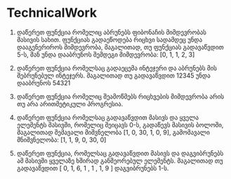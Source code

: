 # TechnicalWork

1. დაწერეთ ფუნქცია რომელიც აბრუნებს ფიბონაჩის მიმდევრობას მასივის სახით. ფუნქციას გადაეწოდება რიცხვი სადამდეც უნდა დააგენერიროს მიმდევრობა, მაგალითად, თუ ფუნქციას გადავაწვდით 5-ს, მან უნდა დააბრუნოს შემდეგი მიმდევრობა: [0, 1, 1, 2, 3]

 

2. დაწერეთ ფუნქცია რომელსაც გადაეცემა ინტეჯერი და აბრუნებს მის შებრუნებულ ინტეჯერს. მაგალითად თუ გადავაწვდით 12345 უნდა დააბრუნოს 54321

3. დაწერეთ ფუნქცია რომელიც შეამოწმებს რიცხვების მიმდევრობა არის თუ არა არითმეტიკული პროგრესია.

4. დაწერეთ ფუნქცია რომელსაც გადავაწვდით მასივს და ყველა ელემენტს მასივში, რომელიც შეიცავს 0-ს, გადაწევს მასივის ბოლოში, მაგალითად შემავალი მიშვნელობა [1, 0, 30, 1, 0, 9], გამომავალი მნიშვნელობა: [1, 1, 9, 0, 30, 0]

5. დაწერეთ ფუნქცია, რომელსაც გადავაწვდით მასივს და დაგვიბრუნებს ამ მასივში ყველაზე ხშირად განმეორებულ ელემენტს. მაგალითად თუ გადავაწვდით [ 0, 1, 6, 1 , 1 , 1, 9 ] დაგვიბრუნებს  1-ს.
